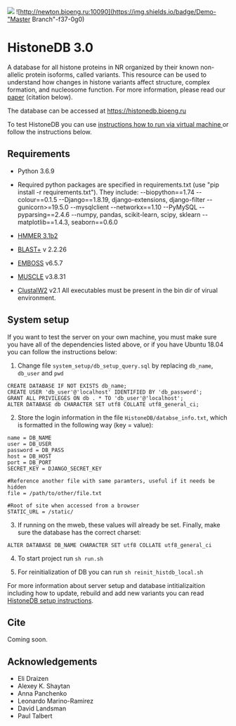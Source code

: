 ![](https://github.com/intbio/histonedb/workflows/Testing/badge.svg) ![http://newton.bioeng.ru:10090](https://img.shields.io/badge/Demo-"Master Branch"-f37-0g0)

# HistoneDB 3.0
A database for all histone proteins in NR organized by their known non-allelic protein isoforms, called variants. This resource can be used to understand how changes in histone variants affect structure, complex formation, and nucleosome function. For more information, please read our [paper](manuscript/paper.md) (citation below).

The database can be accessed at https://histonedb.bioeng.ru

To test HistoneDB you can use [instructions how to run via virtual machine ](docker/README.md) or follow the instructions below.

## Requirements ##

- Python 3.6.9
- Required python packages are specified in requirements.txt (use "pip install -r requirements.txt"). They include:
--biopython==1.74
--colour==0.1.5
--Django==1.8.19, django-extensions, django-filter
--gunicorn>=19.5.0
--mysqlclient
--networkx==1.10
--PyMySQL
--pyparsing==2.4.6
--numpy, pandas, scikit-learn, scipy, sklearn
--matplotlib==1.4.3, seaborn==0.6.0

- [HMMER 3.1b2](http://hmmer.janelia.org)
- [BLAST+](http://blast.ncbi.nlm.nih.gov/Blast.cgi?PAGE_TYPE=BlastDocs&DOC_TYPE=Download) v 2.2.26
- [EMBOSS](http://emboss.sourceforge.net) v6.5.7
- [MUSCLE](http://www.drive5.com/muscle/) v3.8.31
- [ClustalW2](http://www.clustal.org/clustal2/) v2.1
All executables must be present in the bin dir of virual environment.

## System setup ##

If you want to test the server on your own machine, you must make sure you have all of the dependencies listed above, or if you have Ubuntu 18.04 you can follow the instructions below:

1) Change file ```system_setup/db_setup_query.sql``` by replacing ```db_name```, ```db_user``` and ```pwd```
```
CREATE DATABASE IF NOT EXISTS db_name;
CREATE USER 'db_user'@'localhost' IDENTIFIED BY 'db_password';
GRANT ALL PRIVILEGES ON db . * TO 'db_user'@'localhost';
ALTER DATABASE db CHARACTER SET utf8 COLLATE utf8_general_ci;
```

2) Store the login information in the file  ```HistoneDB/databse_info.txt```, which is formatted in the following way (key = value):
```
name = DB_NAME
user = DB_USER
password = DB_PASS
host = DB_HOST
port = DB_PORT
SECRET_KEY = DJANGO_SECRET_KEY

#Reference another file with same paramters, useful if it needs be hidden
file = /path/to/other/file.txt

#Root of site when accessed from a browser
STATIC_URL = /static/ 
```

3) If running on the mweb, these values will already be set.
Finally, make sure the database has the correct charset:
```
ALTER DATABASE DB_NAME CHARACTER SET utf8 COLLATE utf8_general_ci
```

4) To start project run ```sh run.sh```

5) For reinitialization of DB you can run ```sh reinit_histdb_local.sh```

For more information about server setup and database intitializaition including how to update, rebuild and add new variants you can read [HistoneDB setup instructions](system_setup/SERVER_SETUP.md).

## Cite ##

Coming soon.

## Acknowledgements ##

* Eli Draizen
* Alexey K. Shaytan
* Anna Panchenko
* Leonardo Marino-Ramirez
* David Landsman
* Paul Talbert

